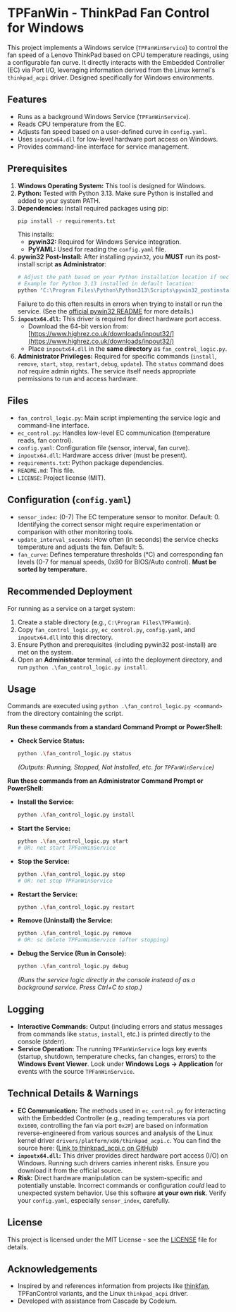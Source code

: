 # TPFanWin - ThinkPad Fan Control for Windows

This project implements a Windows service (`TPFanWinService`) to control the fan speed of a Lenovo ThinkPad based on CPU temperature readings, using a configurable fan curve. It directly interacts with the Embedded Controller (EC) via Port I/O, leveraging information derived from the Linux kernel's `thinkpad_acpi` driver. Designed specifically for Windows environments.

## Features

*   Runs as a background Windows Service (`TPFanWinService`).
*   Reads CPU temperature from the EC.
*   Adjusts fan speed based on a user-defined curve in `config.yaml`.
*   Uses `inpoutx64.dll` for low-level hardware port access on Windows.
*   Provides command-line interface for service management.

## Prerequisites

1.  **Windows Operating System:** This tool is designed for Windows.
2.  **Python:** Tested with Python 3.13. Make sure Python is installed and added to your system PATH.
3.  **Dependencies:** Install required packages using pip:
    ```bash
    pip install -r requirements.txt
    ```
    This installs:
    *   **pywin32:** Required for Windows Service integration.
    *   **PyYAML:** Used for reading the `config.yaml` file.
4.  **pywin32 Post-Install:** After installing `pywin32`, you **MUST** run its post-install script **as Administrator**:
    ```bash
    # Adjust the path based on your Python installation location if necessary.
    # Example for Python 3.13 installed in default location:
    python "C:\Program Files\Python\Python313\Scripts\pywin32_postinstall.py" -install
    ```
    Failure to do this often results in errors when trying to install or run the service.
    (See the [official pywin32 README](https://github.com/mhammond/pywin32/blob/main/README.md#installing-via-pip) for more details.)
5.  **`inpoutx64.dll`:** This driver is required for direct hardware port access.
    *   Download the 64-bit version from: [https://www.highrez.co.uk/downloads/inpout32/](https://www.highrez.co.uk/downloads/inpout32/)
    *   Place `inpoutx64.dll` in the **same directory** as `fan_control_logic.py`.
6.  **Administrator Privileges:** Required for specific commands (`install`, `remove`, `start`, `stop`, `restart`, `debug`, `update`). The `status` command does *not* require admin rights. The service itself needs appropriate permissions to run and access hardware.

## Files

*   `fan_control_logic.py`: Main script implementing the service logic and command-line interface.
*   `ec_control.py`: Handles low-level EC communication (temperature reads, fan control).
*   `config.yaml`: Configuration file (sensor, interval, fan curve).
*   `inpoutx64.dll`: Hardware access driver (must be present).
*   `requirements.txt`: Python package dependencies.
*   `README.md`: This file.
*   `LICENSE`: Project license (MIT).

## Configuration (`config.yaml`)

*   `sensor_index`: (0-7) The EC temperature sensor to monitor. Default: 0. Identifying the correct sensor might require experimentation or comparison with other monitoring tools.
*   `update_interval_seconds`: How often (in seconds) the service checks temperature and adjusts the fan. Default: 5.
*   `fan_curve`: Defines temperature thresholds (°C) and corresponding fan levels (0-7 for manual speeds, 0x80 for BIOS/Auto control). **Must be sorted by temperature.**

## Recommended Deployment

For running as a service on a target system:
1. Create a stable directory (e.g., `C:\Program Files\TPFanWin`).
2. Copy `fan_control_logic.py`, `ec_control.py`, `config.yaml`, and `inpoutx64.dll` into this directory.
3. Ensure Python and prerequisites (including pywin32 post-install) are met on the system.
4. Open an **Administrator** terminal, `cd` into the deployment directory, and run `python .\fan_control_logic.py install`.

## Usage

Commands are executed using `python .\fan_control_logic.py <command>` from the directory containing the script.

**Run these commands from a standard Command Prompt or PowerShell:**

*   **Check Service Status:**
    ```bash
    python .\fan_control_logic.py status
    ```
    *(Outputs: Running, Stopped, Not Installed, etc. for `TPFanWinService`)*

**Run these commands from an Administrator Command Prompt or PowerShell:**

*   **Install the Service:**
    ```bash
    python .\fan_control_logic.py install
    ```
*   **Start the Service:**
    ```bash
    python .\fan_control_logic.py start
    # OR: net start TPFanWinService
    ```
*   **Stop the Service:**
    ```bash
    python .\fan_control_logic.py stop
    # OR: net stop TPFanWinService
    ```
*   **Restart the Service:**
    ```bash
    python .\fan_control_logic.py restart
    ```
*   **Remove (Uninstall) the Service:**
    ```bash
    python .\fan_control_logic.py remove
    # OR: sc delete TPFanWinService (after stopping)
    ```
*   **Debug the Service (Run in Console):**
    ```bash
    python .\fan_control_logic.py debug
    ```
    *(Runs the service logic directly in the console instead of as a background service. Press Ctrl+C to stop.)*

## Logging

*   **Interactive Commands:** Output (including errors and status messages from commands like `status`, `install`, etc.) is printed directly to the console (stderr).
*   **Service Operation:** The running `TPFanWinService` logs key events (startup, shutdown, temperature checks, fan changes, errors) to the **Windows Event Viewer**. Look under **Windows Logs -> Application** for events with the source `TPFanWinService`.

## Technical Details & Warnings

*   **EC Communication:** The methods used in `ec_control.py` for interacting with the Embedded Controller (e.g., reading temperatures via port `0x1600`, controlling the fan via port `0x2F`) are based on information reverse-engineered from various sources and analysis of the Linux kernel driver `drivers/platform/x86/thinkpad_acpi.c`. You can find the source here: ([Link to thinkpad_acpi.c on GitHub](https://github.com/torvalds/linux/blob/master/drivers/platform/x86/thinkpad_acpi.c))
*   **`inpoutx64.dll`:** This driver provides direct hardware port access (I/O) on Windows. Running such drivers carries inherent risks. Ensure you download it from the official source.
*   **Risk:** Direct hardware manipulation can be system-specific and potentially unstable. Incorrect commands or configuration *could* lead to unexpected system behavior. Use this software **at your own risk**. Verify your `config.yaml`, especially `sensor_index`, carefully.

## License

This project is licensed under the MIT License - see the [LICENSE](LICENSE) file for details.

## Acknowledgements

*   Inspired by and references information from projects like [thinkfan](https://github.com/vmatare/thinkfan), TPFanControl variants, and the Linux `thinkpad_acpi` driver.
*   Developed with assistance from Cascade by Codeium.

